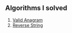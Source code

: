 ## Algorithms I solved

1. [Valid Anagram](./src/main/kotlin/easy/ValidAnagram.kt) 
1. [Reverse String](./src/main/kotlin/easy/ReverseString.kt) 